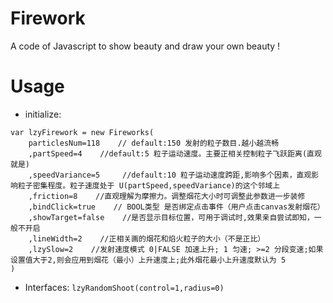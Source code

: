 # Firework
A code of Javascript to show beauty and draw your own beauty !

# Usage
- initialize:
```
var lzyFirework = new Fireworks(
	particlesNum=118    // default:150 发射的粒子数目.越小越流畅
	,partSpeed=4    //default:5 粒子运动速度。主要正相关控制粒子飞跃距离(直观就是) 
	,speedVariance=5     //default:10 粒子运动速度跨距,影响多个因素，直观影响粒子密集程度。粒子速度处于 U(partSpeed,speedVariance)的这个邻域上
	,friction=8    //直观理解为摩擦力。调整烟花大小时可调整此参数进一步装修
	,bindClick=true    // BOOL类型 是否绑定点击事件（用户点击canvas发射烟花）
	,showTarget=false    //是否显示目标位置，可用于调试时,效果亲自尝试即知，一般不开启
	,lineWidth=2    //正相关画的烟花和焰火粒子的大小（不是正比）
	,lzySlow=2    //发射速度模式 0|FALSE 加速上升; 1 匀速; >=2 分段变速;如果设置值大于2,则会应用到烟花（最小）上升速度上;此外烟花最小上升速度默认为 5
)
```
- Interfaces:
`lzyRandomShoot(control=1,radius=0)`
